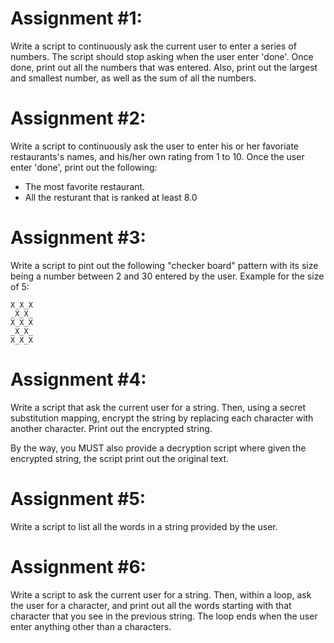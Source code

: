 # Assignment #1:
Write a script to continuously ask the current user to enter a series of numbers.
The script should stop asking when the user enter 'done'. Once done, print out
all the numbers that was entered. Also, print out the largest and smallest
number, as well as the sum of all the numbers.


# Assignment #2:
Write a script to continuously ask the user to enter his or her favoriate
restaurants's names, and his/her own rating from 1 to 10. Once the user enter
'done', print out the following:
- The most favorite restaurant.
- All the resturant that is ranked at least 8.0

# Assignment #3:
Write a script to pint out the following "checker board" pattern with its size
being a number between 2 and 30 entered by the user. Example for the size of 5:
```
X_X_X
_X_X_
X_X_X
_X_X_
X_X_X
```

# Assignment #4:
Write a script that ask the current user for a string. Then, using a secret
substitution mapping, encrypt the string by replacing each character with another
character. Print out the encrypted string.

By the way, you MUST also provide a decryption script where given the encrypted
string, the script print out the original text.

# Assignment #5:
Write a script to list all the words in a string provided by the user.

# Assignment #6:
Write a script to ask the current user for a string. Then, within a loop, ask
the user for a character, and print out all the words starting with that
character that you see in the previous string. The loop ends when the user enter
anything other than a characters.


